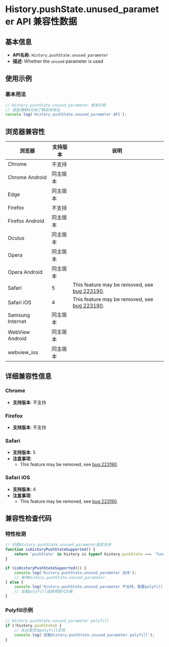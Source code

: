 # History.pushState.unused_parameter API 兼容性数据

## 基本信息

- **API名称**: `History.pushState.unused_parameter`
- **描述**: Whether the `unused` parameter is used

## 使用示例

### 基本用法

```javascript
// History.pushState.unused_parameter 使用示例
// 请查阅MDN文档了解具体用法
console.log('History.pushState.unused_parameter API');
```

## 浏览器兼容性

| 浏览器 | 支持版本 | 说明 |
|--------|----------|------|
| Chrome | 不支持 |  |
| Chrome Android | 同主版本 |  |
| Edge | 同主版本 |  |
| Firefox | 不支持 |  |
| Firefox Android | 同主版本 |  |
| Oculus | 同主版本 |  |
| Opera | 同主版本 |  |
| Opera Android | 同主版本 |  |
| Safari | 5 | This feature may be removed, see [bug 223190](https://webkit.org/b/223190). |
| Safari iOS | 4 | This feature may be removed, see [bug 223190](https://webkit.org/b/223190). |
| Samsung Internet | 同主版本 |  |
| WebView Android | 同主版本 |  |
| webview_ios | 同主版本 |  |

## 详细兼容性信息

### Chrome

- **支持版本**: 不支持

### Firefox

- **支持版本**: 不支持

### Safari

- **支持版本**: 5
- **注意事项**:
  - This feature may be removed, see [bug 223190](https://webkit.org/b/223190).

### Safari iOS

- **支持版本**: 4
- **注意事项**:
  - This feature may be removed, see [bug 223190](https://webkit.org/b/223190).

## 兼容性检查代码

### 特性检测

```javascript
// 检查History.pushState.unused_parameter是否支持
function isHistoryPushStateSupported() {
    return 'pushState' in history && typeof history.pushState === 'function';
}

if (isHistoryPushStateSupported()) {
    console.log('History.pushState.unused_parameter 支持');
    // 使用History.pushState.unused_parameter
} else {
    console.log('History.pushState.unused_parameter 不支持，需要polyfill');
    // 加载polyfill或使用替代方案
}
```

### Polyfill示例

```javascript
// History.pushState.unused_parameter polyfill
if (!history.pushState) {
    // 在这里添加polyfill实现
    console.log('加载History.pushState.unused_parameter polyfill');
}
```

